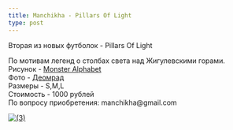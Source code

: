 ```yaml
---
title: Manchikha - Pillars Of Light
type: post
---
```

Вторая из новых футболок - Pillars Of Light<br>
<p>По мотивам легенд о столбах света над Жигулевскими горами.<br>
Рисунок - <a href="https://www.facebook.com/monsteralphabet/">Monster Alphabet</a><br>
Фото - <a href="https://vk.com/deomrad">Деомрад</a><br>
Размеры - S,M,L<br>
Стоимость - 1000 рублей<br>
По вопросу приобретения: manchikha@gmail.com<br></p>
<a href="http://vfl.ru/fotos/0fa87c9d19795447.html"><img src="//images.vfl.ru/ii/1513193713/0fa87c9d/19795447_m.jpg" alt="(3)" title="(3)" border="0"></a>
